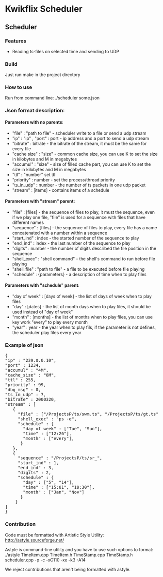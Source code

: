 # Kwikflix Scheduler
## Scheduler

### Features

* Reading ts-files on selected time and sending to UDP
 
### Build

Just run make in the project directory

### How to use

Run from command line: 
./scheduler some.json

### Json format description:

#### Parameters with no parents:

* "file" : "path to file" - scheduler write to a file or send a udp stream
* "ip" : "ip" , "port" : port - ip address and a port to send a udp stream
* "bitrate" : bitrate - the bitrate of the stream, it must be the same for every file
* "cache size" : "size" - common cache size, you can use K to set the size in kilobytes and M in megabytes
* "accumul" : "size" - size of filled cache part, you can use K to set the size in kilobytes and M in megabytes
* "ttl" : "number" set ttl
* "priority" : number - set the process/thread priority
* "ts_in_udp" : number - the number of ts packets in one udp packet
* "stream" : [items] - contains items of a schedule

#### Parameters with "stream" parent:

* "file" : [files] - the sequence of files to play, it must the sequence, even if we play one file, "file" is used for a sequence with files that have different names
* "sequence" : [files] - the sequence of files to play, every file has a name concatenated with a number within a sequence
* "start_ind" : index - the started number of the sequence to play
* "end_ind" : index - the last number of the sequence to play
* "digits" : number - the number of digits described the file position in the sequence
* "shell_exec" : "shell command" - the shell's command to run before file playing
* "shell_file" : "path to file" - a file to be executed before file playing
* "schedule" : {parameters} - a description of time when to play files

#### Parameters with "schedule" parent:

* "day of week" : [days of week] - the list of days of week when to play files
* "day" : [dates] - the list of month days when to play files, it should be used instead of "day of week"
* "month" : [months] - the list of months when to play files, you can use key work "every" to play every month
* "year" : year - the year when to play fils, if the parameter is not defines, the scheduler play files every year

### Example of json
<pre>
{
"ip" : "239.0.0.10",
"port" : 1234,
"accumul" : "4M",
"cache_size" : "8M",
"ttl" : 255,
"priority" : 99,
"dbg_msg" : 0,
"ts_in_udp" : 7,
"bitrate" : 2000320,
"stream" : [
   {
     "file" : ["/ProjectsP/ts/swm.ts", "/ProjectsP/ts/gt.ts"],
     "shell_exec" : "ps -e",
     "schedule" : {
       "day of week" : ["Tue", "Sun"],
       "time" : ["12:26"],
       "month" : ["every"],
      }
   },
   {
     "sequence" : "/ProjectsP/ts/sr_",
     "start_ind" : 1,
     "end_ind" : 3,
     "digits" : 2,
     "schedule" : {
       "day" : ["5", "14"],
       "time" : ["15:01", "19:30"],
       "month" : ["Jan", "Nov"]
      }
    }
]
}
</pre>

### Contribution

Code must be formatted with Artistic Style Utility: http://astyle.sourceforge.net/

Astyle is command-line utility and you have to use such options to format:
./astyle TimeItem.cpp TimeItem.h TimeStamp.cpp TimeStamp.h scheduler.cpp -p -c -xC110 -xe -k3 -A14

We reject contributions that aren't being formatted with astyle.

